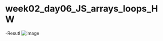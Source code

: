 # week02_day06_JS_arrays_loops_HW

-Resutl
![image](https://user-images.githubusercontent.com/72529306/136716976-bbcbed59-9a26-4f13-b2bb-eb079f1c4141.png)
